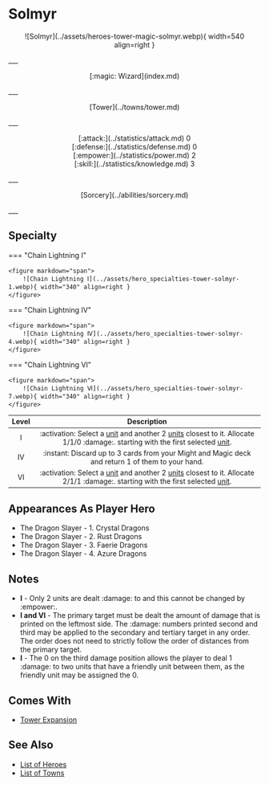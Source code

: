 # Solmyr

<p style="text-align: center;" markdown>![Solmyr](../assets/heroes-tower-magic-solmyr.webp){ width=540 align=right }</p>
___
<p style="text-align: center;" markdown>[:magic: Wizard](index.md)</p>
___
<p style="text-align: center;" markdown>[Tower](../towns/tower.md)</p>
___

<p style="text-align: center;" markdown>[:attack:](../statistics/attack.md)&nbsp;0</br>[:defense:](../statistics/defense.md)&nbsp;0</br>[:empower:](../statistics/power.md)&nbsp;2</br>[:skill:](../statistics/knowledge.md)&nbsp;3</p>
___
<p style="text-align: center;" markdown>[Sorcery](../abilities/sorcery.md)</p>
___

## Specialty

=== "Chain Lightning Ⅰ"

    <figure markdown="span">
        ![Chain Lightning Ⅰ](../assets/hero_specialties-tower-solmyr-1.webp){ width="340" align=right }
    </figure>

=== "Chain Lightning Ⅳ"

    <figure markdown="span">
        ![Chain Lightning Ⅳ](../assets/hero_specialties-tower-solmyr-4.webp){ width="340" align=right }
    </figure>

=== "Chain Lightning Ⅵ"

    <figure markdown="span">
        ![Chain Lightning Ⅵ](../assets/hero_specialties-tower-solmyr-7.webp){ width="340" align=right }
    </figure>


| Level | Description |
| :---: | :---: |
| Ⅰ | :activation: Select a [unit](../units/index.md) and another 2 [units](../units/index.md) closest to it. Allocate 1/1/0 :damage:. starting with the first selected [unit](../units/index.md). |
| Ⅳ | :instant: Discard up to 3 cards from your Might and Magic deck and return 1 of them to your hand. |
| Ⅵ | :activation: Select a [unit](../units/index.md) and another 2 [units](../units/index.md) closest to it. Allocate 2/1/1 :damage:. starting with the first selected [unit](../units/index.md). |


## Appearances As Player Hero

- The Dragon Slayer - 1. Crystal Dragons
- The Dragon Slayer - 2. Rust Dragons
- The Dragon Slayer - 3. Faerie Dragons
- The Dragon Slayer - 4. Azure Dragons


## Notes

- **Ⅰ** - Only 2 units are dealt :damage: to and this cannot be changed by :empower:.
- **Ⅰ and Ⅵ** - The primary target must be dealt the amount of damage that is printed on the leftmost side. The :damage: numbers printed second and third may be applied to the secondary and tertiary target in any order. The order does not need to strictly follow the order of distances from the primary target.
- **Ⅰ** - The 0 on the third damage position allows the player to deal 1 :damage: to two units that have a friendly unit between them, as the friendly unit may be assigned the 0.


## Comes With

- [Tower Expansion](../content/tower_expansion.md)


## See Also

- [List of Heroes](index.md)
- [List of Towns](../towns/index.md)

